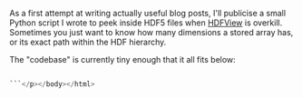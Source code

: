 <!--
.. title: h5cat: quickly preview HDF5 file contents from the command-line
.. slug: h5cat-quickly-preview-hdf5-file-contents-from-the-command-line
.. date: 2012-05-09 16:29:05
.. tags: Planet SciPy,programming,software
.. category: 
.. link: 
.. description: 
.. type: text
.. has_math: no
.. status: published
.. wp-status: publish
-->

<html><body><p>As a first attempt at writing actually useful blog posts, I'll publicise a small Python script I wrote to peek inside HDF5 files when <a href="http://www.hdfgroup.org/hdf-java-html/hdfview/">HDFView</a> is overkill. Sometimes you just want to know how many dimensions a stored array has, or its exact path within the HDF hierarchy. 

The "codebase" is currently tiny enough that it all fits below:

```python

```</p></body></html>
